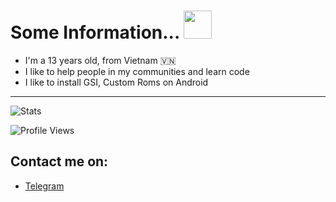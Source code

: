 # Some Information... <img src="https://i.pinimg.com/originals/35/d0/ba/35d0ba9d59207714c5a0a31c28706f96.gif" width="45px">

- I'm a 13 years old, from Vietnam 🇻🇳
- I like to help people in my communities and learn code
- I like to install GSI, Custom Roms on Android

---

![Stats](https://github-readme-stats.vercel.app/api?username=TienDungVN&count_private=true&include_all_commits=true&show_icons=true)
  
![Profile Views](https://komarev.com/ghpvc/?username=TienDungVN)

## Contact me on:
- [Telegram](https://t.me/dung0402)

